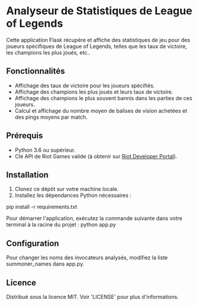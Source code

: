# Analyseur de Statistiques de League of Legends

Cette application Flask récupère et affiche des statistiques de jeu pour des joueurs spécifiques de League of Legends, telles que les taux de victoire, les champions les plus joués, etc..
## Fonctionnalités

- Affichage des taux de victoire pour les joueurs spécifiés.
- Affichage des champions les plus joués et leurs taux de victoire.
- Affichage des champions le plus souvent bannis dans les parties de ces joueurs.
- Calcul et affichage du nombre moyen de balises de vision achetées et des pings moyens par match.

## Prérequis

- Python 3.6 ou supérieur.
- Clé API de Riot Games valide (à obtenir sur [Riot Developer Portal](https://developer.riotgames.com/)).

## Installation

1. Clonez ce dépôt sur votre machine locale.
2. Installez les dépendances Python nécessaires :

pip install -r requirements.txt

Pour démarrer l'application, exécutez la commande suivante dans votre terminal à la racine du projet :
python app.py

## Configuration
Pour changer les noms des invocateurs analysés, modifiez la liste summoner_names dans app.py.

## Licence
Distribué sous la licence MIT. Voir 'LICENSE' pour plus d'informations.
